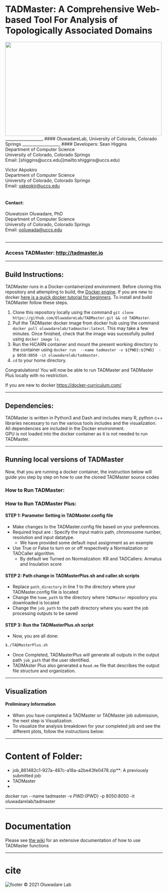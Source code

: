 # TADMaster: A Comprehensive Web-based Tool For Analysis of Topologically Associated Domains 

<img src="http://biomlearn.uccs.edu/static/image/testing.jpg" width="500" height="300">
___________________
#### OluwadareLab, University of Colorado, Colorado Springs
___________________
#### Developers:
Sean Higgins <br />
Department of Computer Science <br />
University of Colorado, Colorado Springs <br />
Email: [shiggins@uccs.edu](mailto:shiggins@uccs.edu)

Victor Akpokiro <br />
Department of Computer Science <br />
University of Colorado, Colorado Springs <br />
Email: [vakpokir@uccs.edu](mailto:vakpokir@uccs.edu) <br /><br />

#### Contact:
Oluwatosin Oluwadare, PhD <br />
Department of Computer Science <br />
University of Colorado, Colorado Springs <br />
Email: [ooluwada@uccs.edu](ooluwada@uccs.edu) <br /><br />
	

___________________
### Access TADMaster:  http://tadmaster.io
___________________	

## Build Instructions:
TADMaster runs in a Docker-containerized environment. Before cloning this repository and attempting to build, the [Docker engine](https://docs.docker.com/engine/install/). If you are new to docker [here is a quick docker tutorial for beginners](https://docker-curriculum.com/). To install and build TADMaster follow these steps.

1. Clone this repository locally using the command `git clone https://github.com/OluwadareLab/TADMaster.git && cd TADMaster`.
2. Pull the TADMaster docker image from docker hub using the command `docker pull oluwadarelab/tadmaster:latest`. This may take a few minutes. Once finished, check that the image was sucessfully pulled using `docker image ls`.
3. Run the HiCARN container and mount the present working directory to the container using `docker run  --name tadmaster -v ${PWD}:${PWD}  -p 8050:8050 -it oluwadarelab/tadmaster`.
4. `cd` to your home directory.

Congratulations! You will now be able to run TADMaster and TADMaster Plus locally with no restriction.


If you are new to docker  https://docker-curriculum.com/
___________________	
## Dependencies:
TADMaster is written in Python3 and Dash and includes many R, python c++ libraries necessary to run the various tools includes and the visualization. All dependencies are included in the Docker environment. <br />
GPU is not loaded into the docker container as it is not needed to run TADMaster.
_________________

## Running local versions of TADMaster
Now, that you are running a docker container, the instruction below will guide you step by step on how to use the cloned TADMaster source codes

### How to Run TADMaster: 


### How to Run TADMaster Plus: 
#### STEP 1: Parameter Setting in TADMaster.config file
* Make changes to the TADMaster.config file based on your preferences.
* Required Input are : Specify the input matrix path, chromosome number, resolution and input datatype.
	* We have provided some default  input assignment as an example
* Use True or False to turn on or off respectively a Normalization or TADCaller algorithm.
	* By default we Turned on Normalization: KR and TADCallers: Armatus and Insulation score
	
#### STEP 2: Path change in TADMasterPlus.sh and caller.sh scripts
* Replace `path_directory` in line 1 to the directory where your TADMaster.config file is located
* Change the `home_path` to the directory where `TADMaster` repository you downloaded is located
* Change the `job_path` to the path directory where you want the job processing outputs to be saved

#### STEP 3: Run the TADMasterPlus.sh script
* Now, you are all done:

```bash
$./TADMasterPlus.sh 
```
* Once Completed, TADMasterPlus will generate all outputs in the output path `job_path` that the user identified.
* TADMAster Plus also generated a `Read.me` file that describes the output file structure and organization.
 

_________________

## Visualization
#### Preliminary Information
* When you have completed a TADMaster or TADMaster job submission, the next step is Visualization.
* To visualize the analysis breakdown for your completed job and see the different plots, follow the instructions below: 

_________________

# Content of Folder:
- job_861482c1-927a-487c-a18a-a2be43fe0478.zip**: A previously submitted job 
- TADMaster
- 

docker run  --name tadmaster -v ${PWD}:${PWD}  -p 8050:8050 -it oluwadarelab/tadmaster

_________________

# Documentation

Please see [the wiki](https://github.com/OluwadareLab/TADMaster/wiki) for an extensive documentation of how to use TADMaster functions

_________________
	

# cite





 ![footer](http://biomlearn.uccs.edu/static/image/UCCS_Logo.png) © 2021 Oluwadare Lab 
	  
	



